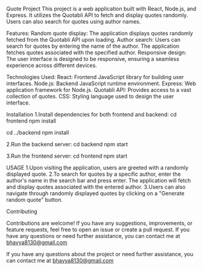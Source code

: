 Quote Project
This project is a web application built with React, Node.js, and Express. It utilizes the Quotabli API to fetch and display quotes randomly. Users can also search for quotes using author names.

Features:
Random quote display: The application displays quotes randomly fetched from the Quotabli API upon loading.
Author search: Users can search for quotes by entering the name of the author. The application fetches quotes associated with the specified author.
Responsive design: The user interface is designed to be responsive, ensuring a seamless experience across different devices.

Technologies Used:
React: Frontend JavaScript library for building user interfaces.
Node.js: Backend JavaScript runtime environment.
Express: Web application framework for Node.js.
Quotabli API: Provides access to a vast collection of quotes.
CSS: Styling language used to design the user interface.

Installation
1.Install dependencies for both frontend and backend:
cd frontend
npm install

cd ../backend
npm install

2.Run the backend server:
cd backend
npm start

3.Run the frontend server:
cd frontend
npm start


USAGE
1.Upon visiting the application, users are greeted with a randomly displayed quote.
2.To search for quotes by a specific author, enter the author's name in the search bar and press enter. The application will fetch and display quotes associated with the entered author.
3.Users can also navigate through randomly displayed quotes by clicking on a "Generate random quote" button.


 Contributing

Contributions are welcome! If you have any suggestions, improvements, or feature requests, feel free to open an issue or create a pull request. If you have any questions or need further assistance, you can contact me at bhavya8130@gmail.com


If you have any questions about the project or need further assistance, you can contact me at bhavya8130@gmail.com


